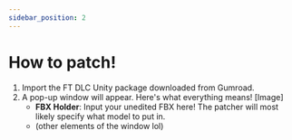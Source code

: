 ```yaml
---
sidebar_position: 2
---
```


# How to patch!

1. Import the FT DLC Unity package downloaded from Gumroad.
2. A pop-up window will appear. Here's what everything means!
[Image]
    - **FBX Holder**: Input your unedited FBX here! The patcher will most likely specify what model to put in.
    - (other elements of the window lol)